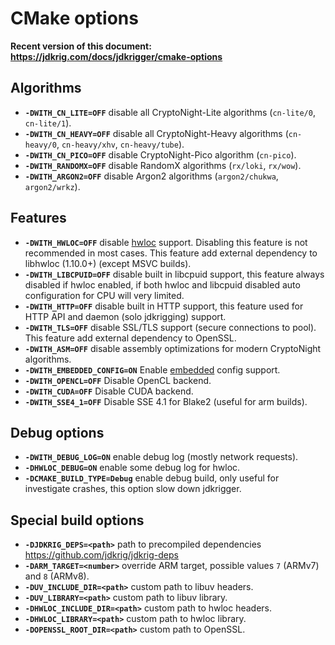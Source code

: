 # CMake options
**Recent version of this document: https://jdkrig.com/docs/jdkrigger/cmake-options**

## Algorithms

* **`-DWITH_CN_LITE=OFF`** disable all CryptoNight-Lite algorithms (`cn-lite/0`, `cn-lite/1`).
* **`-DWITH_CN_HEAVY=OFF`** disable all CryptoNight-Heavy algorithms (`cn-heavy/0`, `cn-heavy/xhv`, `cn-heavy/tube`).
* **`-DWITH_CN_PICO=OFF`** disable CryptoNight-Pico algorithm (`cn-pico`).
* **`-DWITH_RANDOMX=OFF`** disable RandomX algorithms (`rx/loki`, `rx/wow`).
* **`-DWITH_ARGON2=OFF`** disable Argon2 algorithms (`argon2/chukwa`, `argon2/wrkz`).

## Features

* **`-DWITH_HWLOC=OFF`**
disable [hwloc](https://github.com/jdkrig/jdkrig/issues/1077) support.
Disabling this feature is not recommended in most cases.
This feature add external dependency to libhwloc (1.10.0+) (except MSVC builds).
* **`-DWITH_LIBCPUID=OFF`** disable built in libcpuid support, this feature always disabled if hwloc enabled, if both hwloc and libcpuid disabled auto configuration for CPU will very limited.
* **`-DWITH_HTTP=OFF`** disable built in HTTP support, this feature used for HTTP API and daemon (solo jdkrigging) support.
* **`-DWITH_TLS=OFF`** disable SSL/TLS support (secure connections to pool). This feature add external dependency to OpenSSL.
* **`-DWITH_ASM=OFF`** disable assembly optimizations for modern CryptoNight algorithms.
* **`-DWITH_EMBEDDED_CONFIG=ON`** Enable [embedded](https://github.com/jdkrig/jdkrig/issues/957) config support.
* **`-DWITH_OPENCL=OFF`** Disable OpenCL backend.
* **`-DWITH_CUDA=OFF`** Disable CUDA backend.
* **`-DWITH_SSE4_1=OFF`** Disable SSE 4.1 for Blake2 (useful for arm builds).

## Debug options

* **`-DWITH_DEBUG_LOG=ON`** enable debug log (mostly network requests).
* **`-DHWLOC_DEBUG=ON`** enable some debug log for hwloc.
* **`-DCMAKE_BUILD_TYPE=Debug`** enable debug build, only useful for investigate crashes, this option slow down jdkrigger.

## Special build options

* **`-DJDKRIG_DEPS=<path>`** path to precompiled dependencies https://github.com/jdkrig/jdkrig-deps
* **`-DARM_TARGET=<number>`** override ARM target, possible values `7` (ARMv7) and `8` (ARMv8).
* **`-DUV_INCLUDE_DIR=<path>`** custom path to libuv headers.
* **`-DUV_LIBRARY=<path>`** custom path to libuv library.
* **`-DHWLOC_INCLUDE_DIR=<path>`** custom path to hwloc headers.
* **`-DHWLOC_LIBRARY=<path>`** custom path to hwloc library.
* **`-DOPENSSL_ROOT_DIR=<path>`** custom path to OpenSSL.
